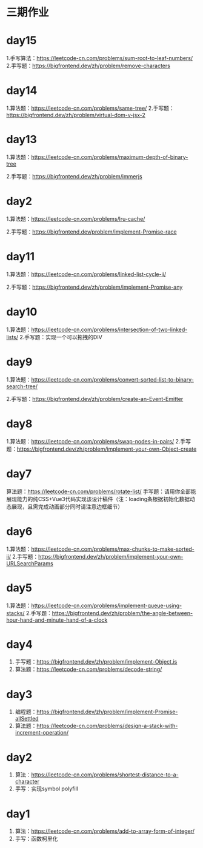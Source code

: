 
# 三期作业

# day15
1.手写算法：https://leetcode-cn.com/problems/sum-root-to-leaf-numbers/
2.手写题：https://bigfrontend.dev/zh/problem/remove-characters
# day14
1.算法题：https://leetcode-cn.com/problems/same-tree/
2.手写题：https://bigfrontend.dev/zh/problem/virtual-dom-v-jsx-2
# day13
1.算法题：https://leetcode-cn.com/problems/maximum-depth-of-binary-tree

2.手写题：https://bigfrontend.dev/zh/problem/immerjs

# day2
1.算法题：https://leetcode-cn.com/problems/lru-cache/

2.手写题：https://bigfrontend.dev/problem/implement-Promise-race

# day11
1.算法题：https://leetcode-cn.com/problems/linked-list-cycle-ii/

2.手写题：https://bigfrontend.dev/zh/problem/implement-Promise-any


# day10
1.算法题：https://leetcode-cn.com/problems/intersection-of-two-linked-lists/
2.手写题：实现一个可以拖拽的DIV


# day9
1.算法题：https://leetcode-cn.com/problems/convert-sorted-list-to-binary-search-tree/

2.手写题：https://bigfrontend.dev/zh/problem/create-an-Event-Emitter

# day8
1.算法题：https://leetcode-cn.com/problems/swap-nodes-in-pairs/
2.手写题：https://bigfrontend.dev/zh/problem/implement-your-own-Object-create

# day7
算法题：https://leetcode-cn.com/problems/rotate-list/
手写题：请用你全部能展现能力的纯CSS+Vue3代码实现该设计稿件（注：loading条根据初始化数据动态展现，且需完成动画部分同时请注意边框细节）

# day6 
1.算法题：https://leetcode-cn.com/problems/max-chunks-to-make-sorted-ii/
2.手写题：https://bigfrontend.dev/zh/problem/implement-your-own-URLSearchParams
# day5 
1.算法题：https://leetcode-cn.com/problems/implement-queue-using-stacks/
2.手写题：https://bigfrontend.dev/zh/problem/the-angle-between-hour-hand-and-minute-hand-of-a-clock
# day4 
1. 手写题：https://bigfrontend.dev/zh/problem/implement-Object.is
2. 算法题：https://leetcode-cn.com/problems/decode-string/

# day3
1. 编程题：https://bigfrontend.dev/zh/problem/implement-Promise-allSettled
2. 算法题：https://leetcode-cn.com/problems/design-a-stack-with-increment-operation/
# day2
1. 算法：https://leetcode-cn.com/problems/shortest-distance-to-a-character
2. 手写：实现symbol polyfill

# day1 
1. 算法：https://leetcode-cn.com/problems/add-to-array-form-of-integer/
2. 手写：函数柯里化
